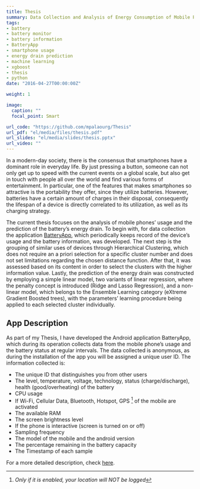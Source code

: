 ```yaml
---
title: Thesis
summary: Data Collection and Analysis of Energy Consumption of Mobile Phones using Machine Learning Techniques
tags:
- battery
- battery monitor
- battery information
- BatteryApp
- smartphone usage
- energy drain prediction
- machine learning
- xgboost
- thesis
- python
date: "2016-04-27T00:00:00Z"

weight: 1

image:
  caption: ""
  focal_point: Smart

url_code: "https://github.com/mpalaourg/Thesis"
url_pdf: "el/media/files/thesis.pdf"
url_slides: "el/media/slides/thesis.pptx"
url_video: ""
---
```


In a modern-day society, there is the consensus that smartphones have a dominant role in everyday life. By just pressing a button, someone can not only get up to speed with the current events on a global scale, but also get in touch with people all over the world and find various forms of entertainment. In particular, one of the features that makes smartphones so attractive is the portability they offer, since they utilize batteries. However, batteries have a certain amount of charges in their disposal, consequently the lifespan of a device is directly correlated to its utilization, as well as its charging strategy.

The current thesis focuses on the analysis of mobile phones’ usage and the prediction of the battery’s energy drain. To begin with, for data collection the application [BatteryApp](https://play.google.com/store/apps/details?id=gr.auth.ee.issel.batteryapp), which periodically keeps record of the device’s usage and the battery information, was developed. The next step is the grouping of similar uses of devices through Hierarchical Clustering, which does not require an a priori selection for a specific cluster number and does not set limitations regarding the chosen distance function. After that, it was assessed based on its content in order to select the clusters with the higher information value. Lastly, the prediction of the energy drain was constructed by employing a simple linear model, two variants of linear regression, where the penalty concept is introduced (Ridge and Lasso Regression), and a non-linear model, which belongs to the Ensemble Learning category (eXtreme Gradient Boosted trees), with the parameters’ learning procedure being applied to each selected cluster individually.

## **App Description**

As part of my Thesis, I have developed the Android application BatteryApp, which during its operation collects data from the mobile phone’s usage and the battery status at regular intervals. The data collected is anonymous, as during the installation of the app you will be assigned a unique user ID. The information collected is:

- The unique ID that distinguishes you from other users
- The level, temperature, voltage, technology, status (charge/discharge), health (good/overheating) of the battery
- CPU usage
- If Wi-Fi, Cellular Data, Bluetooth, Hotspot, GPS [^1] of the mobile are activated
- The available RAM
- The screen brightness level
- If the phone is interactive (screen is turned on or off)
- Sampling frequency
- The model of the mobile and the android version
- The percentage remaining in the battery capacity
- The Timestamp of each sample

For a more detailed description, check [here](https://github.com/mpalaourg/Thesis#raw-data-variables).
[^1]: *Only if it is enabled, your location will NOT be logged*
